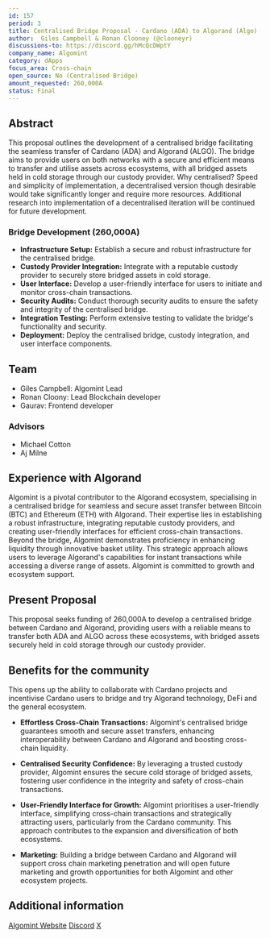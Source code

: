 ```yaml
---
id: 157
period: 3 
title: Centralised Bridge Proposal - Cardano (ADA) to Algorand (Algo)
author:  Giles Campbell & Ronan Clooney (@clooneyr)
discussions-to: https://discord.gg/hMcQcDWptY
company_name: Algomint
category: dApps
focus_area: Cross-chain
open_source: No (Centralised Bridge)
amount_requested: 260,000A
status: Final
---
```


## Abstract
This proposal outlines the development of a centralised bridge facilitating the seamless transfer of Cardano (ADA) and Algorand (ALGO). The bridge aims to provide users on both networks with a secure and efficient means to transfer and utilise assets across ecosystems, with all bridged assets held in cold storage through our custody provider. Why centralised? Speed and simplicity of implementation, a decentralised version though desirable would take significantly longer and require more resources. Additional research into implementation of a decentralised iteration will be continued for future development.

### Bridge Development (260,000A)
- **Infrastructure Setup:** Establish a secure and robust infrastructure for the centralised bridge.
- **Custody Provider Integration:** Integrate with a reputable custody provider to securely store bridged assets in cold storage.
- **User Interface:** Develop a user-friendly interface for users to initiate and monitor cross-chain transactions.
- **Security Audits:** Conduct thorough security audits to ensure the safety and integrity of the centralised bridge.
- **Integration Testing:** Perform extensive testing to validate the bridge's functionality and security.
- **Deployment:** Deploy the centralised bridge, custody integration, and user interface components.

## Team
- Giles Campbell: Algomint Lead
- Ronan Cloony: Lead Blockchain developer 
- Gaurav: Frontend developer
### Advisors
- Michael Cotton
- Aj Milne

## Experience with Algorand
Algomint is a pivotal contributor to the Algorand ecosystem, specialising in a centralised bridge for seamless and secure asset transfer between Bitcoin (BTC) and Ethereum (ETH) with Algorand. Their expertise lies in establishing a robust infrastructure, integrating reputable custody providers, and creating user-friendly interfaces for efficient cross-chain transactions. Beyond the bridge, Algomint demonstrates proficiency in enhancing liquidity through innovative basket utility. This strategic approach allows users to leverage Algorand's capabilities for instant transactions while accessing a diverse range of assets. Algomint is committed to growth and ecosystem support.


## Present Proposal
This proposal seeks funding of 260,000A  to develop a centralised bridge between Cardano and Algorand, providing users with a reliable means to transfer both ADA and ALGO across these ecosystems, with bridged assets securely held in cold storage through our custody provider.

## Benefits for the community
This opens up the ability to collaborate with Cardano projects and incentivise Cardano users to bridge and try Algorand technology, DeFi and the general ecosystem.

- **Effortless Cross-Chain Transactions:** Algomint's centralised bridge guarantees smooth and secure asset transfers, enhancing interoperability between Cardano and Algorand and boosting cross-chain liquidity.

- **Centralised Security Confidence:** By leveraging a trusted custody provider, Algomint ensures the secure cold storage of bridged assets, fostering user confidence in the integrity and safety of cross-chain transactions.

- **User-Friendly Interface for Growth:** Algomint prioritises a user-friendly interface, simplifying cross-chain transactions and strategically attracting users, particularly from the Cardano community. This approach contributes to the expansion and diversification of both ecosystems.

- **Marketing:** Building a bridge between Cardano and Algorand will support cross chain marketing penetration and will open future marketing and growth opportunities for both Algomint and other ecosystem projects.

## Additional information
[Algomint Website](https://algomint.com/)
[Discord](https://discord.gg/hMcQcDWptY)
[X](https://twitter.com/Algomint_io)